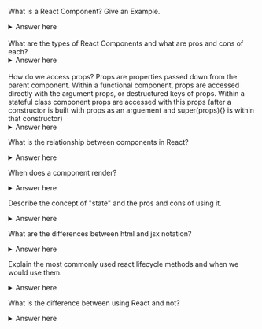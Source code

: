 What is a React Component? Give an Example.

<details>
  <summary>Answer here</summary>
  A React Component is a function that returns a single react element, a repeatable part of a website.
</details>
<br>
What are the types of React Components and what are pros and cons of each?

<details>
  <summary>Answer here</summary>
  The two types of React Components are Functional versus Stateful Class Components. Functional components are preferred if possible because of simplicity, however Stateful Class Components can be used to manage the state of a particular element if necessary. A recurrent example of a Stateful Class Component is with a Form, where the inputs should be managed by state.
</details>
<br>
How do we access props?
Props are properties passed down from the parent component. Within a functional component, props are accessed directly with the argument props, or destructured keys of props. Within a stateful class component props are accessed with this.props (after a constructor is built with props as an arguement and super(props){} is within that constructor)
<details>
  <summary>Answer here</summary>

</details>

What is the relationship between components in React?

<details>
  <summary>Answer here</summary>

</details>

When does a component render?

<details>
  <summary>Answer here</summary>

</details>

Describe the concept of "state" and the pros and cons of using it.

<details>
  <summary>Answer here</summary>

</details>

What are the differences between html and jsx notation?

<details>
  <summary>Answer here</summary>

</details>

Explain the most commonly used react lifecycle methods and when we would use them.

<details>
  <summary>Answer here</summary>

</details>

What is the difference between using React and not?

<details>
  <summary>Answer here</summary>

</details>
